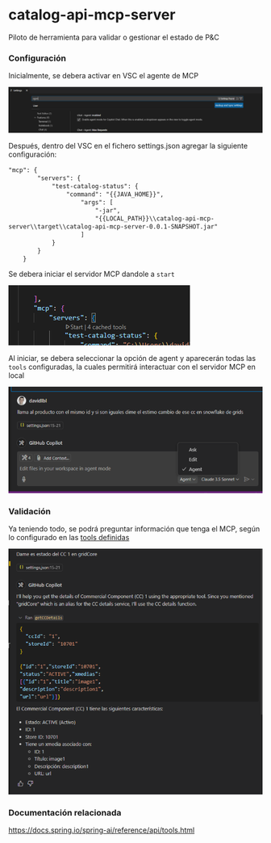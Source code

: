 # catalog-api-mcp-server
Piloto de herramienta para validar o gestionar el estado de P&C

### Configuración

Inicialmente, se debera activar en VSC el agente de MCP

![img](./images/img.png)

Después, dentro del VSC en el fichero settings.json agregar la siguiente configuración:

```
"mcp": {
        "servers": {
            "test-catalog-status": {
                "command": "{{JAVA_HOME}}",
                    "args": [
                        "-jar",
                        "{{LOCAL_PATH}}\\catalog-api-mcp-server\\target\\catalog-api-mcp-server-0.0.1-SNAPSHOT.jar"
                    ]
            }
        }
    }
```

Se debera iniciar el servidor MCP dandole a `start`

![img](./images/img_2.png)

Al iniciar, se debera seleccionar la opción de agent y aparecerán todas las `tools` configuradas, la cuales permitirá interactuar con el servidor MCP en local

![img](./images/img_1.png)

### Validación

Ya teniendo todo, se podrá preguntar información que tenga el MCP, según lo configurado en las [tools definidas](https://github.com/davidlbl/catalog-api-mcp-server/blob/main/src/main/java/com/inditex/catalog_api_mcp_server/service/EcommerceService.java#L29)

![img](./images/img_3.png)

### Documentación relacionada

https://docs.spring.io/spring-ai/reference/api/tools.html